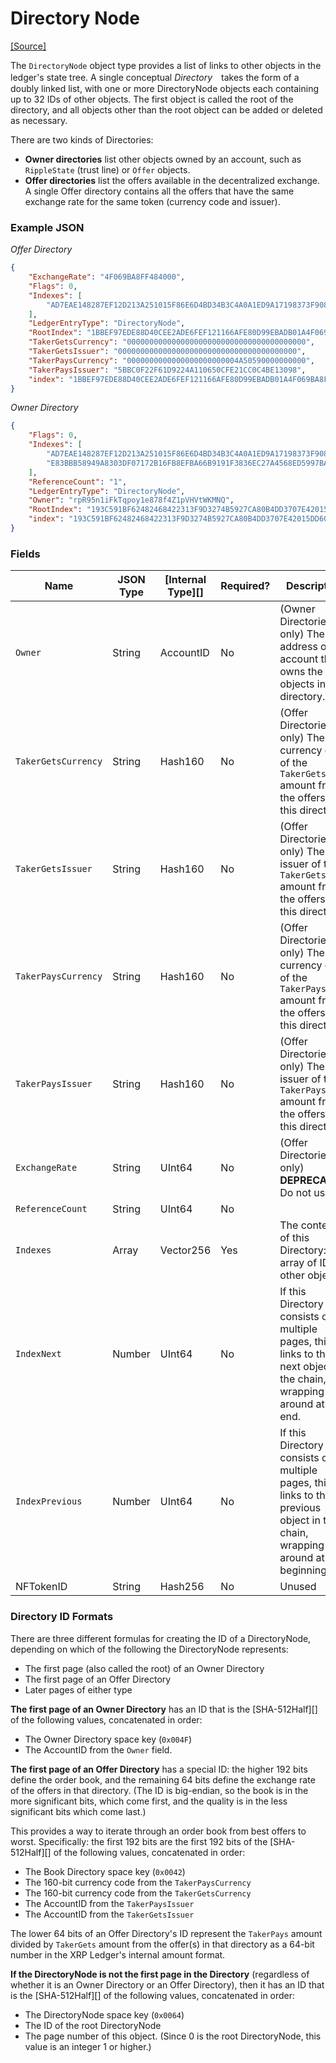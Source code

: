 # Directory Node

[\[Source\]](https://github.com/ripple/rippled/blob/5d2d88209f1732a0f8d592012094e345cbe3e675/src/ripple/protocol/impl/LedgerFormats.cpp#L44)

The `DirectoryNode` object type provides a list of links to other objects in the ledger's state tree. A single conceptual _Directory_　takes the form of a doubly linked list, with one or more DirectoryNode objects each containing up to 32 IDs of other objects. The first object is called the root of the directory, and all objects other than the root object can be added or deleted as necessary.

There are two kinds of Directories:

* **Owner directories** list other objects owned by an account, such as `RippleState` (trust line) or `Offer` objects.
* **Offer directories** list the offers available in the decentralized exchange. A single Offer directory contains all the offers that have the same exchange rate for the same token (currency code and issuer).

### Example JSON

_Offer Directory_

```json
{
    "ExchangeRate": "4F069BA8FF484000",
    "Flags": 0,
    "Indexes": [
        "AD7EAE148287EF12D213A251015F86E6D4BD34B3C4A0A1ED9A17198373F908AD"
    ],
    "LedgerEntryType": "DirectoryNode",
    "RootIndex": "1BBEF97EDE88D40CEE2ADE6FEF121166AFE80D99EBADB01A4F069BA8FF484000",
    "TakerGetsCurrency": "0000000000000000000000000000000000000000",
    "TakerGetsIssuer": "0000000000000000000000000000000000000000",
    "TakerPaysCurrency": "0000000000000000000000004A50590000000000",
    "TakerPaysIssuer": "5BBC0F22F61D9224A110650CFE21CC0C4BE13098",
    "index": "1BBEF97EDE88D40CEE2ADE6FEF121166AFE80D99EBADB01A4F069BA8FF484000"
}
```

_Owner Directory_

```json
{
    "Flags": 0,
    "Indexes": [
        "AD7EAE148287EF12D213A251015F86E6D4BD34B3C4A0A1ED9A17198373F908AD",
        "E83BBB58949A8303DF07172B16FB8EFBA66B9191F3836EC27A4568ED5997BAC5"
    ],
    "ReferenceCount": "1",
    "LedgerEntryType": "DirectoryNode",
    "Owner": "rpR95n1iFkTqpoy1e878f4Z1pVHVtWKMNQ",
    "RootIndex": "193C591BF62482468422313F9D3274B5927CA80B4DD3707E42015DD609E39C94",
    "index": "193C591BF62482468422313F9D3274B5927CA80B4DD3707E42015DD609E39C94"
}
```

### Fields

| Name                | JSON Type | \[Internal Type]\[] | Required? | Description                                                                                                                        |
| ------------------- | --------- | ------------------- | --------- | ---------------------------------------------------------------------------------------------------------------------------------- |
| `Owner`             | String    | AccountID           | No        | (Owner Directories only) The address of the account that owns the objects in this directory.                                       |
| `TakerGetsCurrency` | String    | Hash160             | No        | (Offer Directories only) The currency code of the `TakerGets` amount from the offers in this directory.                            |
| `TakerGetsIssuer`   | String    | Hash160             | No        | (Offer Directories only) The issuer of the `TakerGets` amount from the offers in this directory.                                   |
| `TakerPaysCurrency` | String    | Hash160             | No        | (Offer Directories only) The currency code of the `TakerPays` amount from the offers in this directory.                            |
| `TakerPaysIssuer`   | String    | Hash160             | No        | (Offer Directories only) The issuer of the `TakerPays` amount from the offers in this directory.                                   |
| `ExchangeRate`      | String    | UInt64              | No        | (Offer Directories only) **DEPRECATED**. Do not use.                                                                               |
| `ReferenceCount`    | String    | UInt64              | No        |                                                                                                                                    |
| `Indexes`           | Array     | Vector256           | Yes       | The contents of this Directory: an array of IDs of other objects.                                                                  |
| `IndexNext`         | Number    | UInt64              | No        | If this Directory consists of multiple pages, this ID links to the next object in the chain, wrapping around at the end.           |
| `IndexPrevious`     | Number    | UInt64              | No        | If this Directory consists of multiple pages, this ID links to the previous object in the chain, wrapping around at the beginning. |
| NFTokenID           | String    | Hash256             | No        | Unused                                                                                                                             |

### Directory ID Formats

There are three different formulas for creating the ID of a DirectoryNode, depending on which of the following the DirectoryNode represents:

* The first page (also called the root) of an Owner Directory
* The first page of an Offer Directory
* Later pages of either type

**The first page of an Owner Directory** has an ID that is the \[SHA-512Half]\[] of the following values, concatenated in order:

* The Owner Directory space key (`0x004F`)
* The AccountID from the `Owner` field.

**The first page of an Offer Directory** has a special ID: the higher 192 bits define the order book, and the remaining 64 bits define the exchange rate of the offers in that directory. (The ID is big-endian, so the book is in the more significant bits, which come first, and the quality is in the less significant bits which come last.)&#x20;

This provides a way to iterate through an order book from best offers to worst. Specifically: the first 192 bits are the first 192 bits of the \[SHA-512Half]\[] of the following values, concatenated in order:

* The Book Directory space key (`0x0042`)
* The 160-bit currency code from the `TakerPaysCurrency`
* The 160-bit currency code from the `TakerGetsCurrency`
* The AccountID from the `TakerPaysIssuer`
* The AccountID from the `TakerGetsIssuer`

The lower 64 bits of an Offer Directory's ID represent the `TakerPays` amount divided by `TakerGets` amount from the offer(s) in that directory as a 64-bit number in the XRP Ledger's internal amount format.

**If the DirectoryNode is not the first page in the Directory** (regardless of whether it is an Owner Directory or an Offer Directory), then it has an ID that is the \[SHA-512Half]\[] of the following values, concatenated in order:

* The DirectoryNode space key (`0x0064`)
* The ID of the root DirectoryNode
* The page number of this object. (Since 0 is the root DirectoryNode, this value is an integer 1 or higher.)
